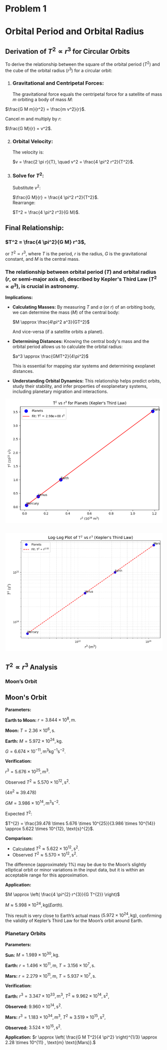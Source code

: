 # Problem 1
# Orbital Period and Orbital Radius
## Derivation of $T^2 \propto r^3$ for Circular Orbits

To derive the relationship between the square of the orbital period ($T^2$) and the cube of the orbital radius ($r^3$) for a circular orbit:

1. ### Gravitational and Centripetal Forces:  
   The gravitational force equals the centripetal force for a satellite of mass $m$ orbiting a body of mass $M$:  

$\frac{G M m}{r^2} = \frac{m v^2}{r}$.  

   Cancel $m$ and multiply by $r$:

$\frac{G M}{r} = v^2$.

2. ### Orbital Velocity:  
   The velocity is:  

    $v = \frac{2 \pi r}{T}, \quad v^2 = \frac{4 \pi^2 r^2}{T^2}$.

3. ### Solve for $T^2$:  
   Substitute $v^2$:  
   
    $\frac{G M}{r} = \frac{4 \pi^2 r^2}{T^2}$.  
   Rearrange:  

    $T^2 = \frac{4 \pi^2 r^3}{G M}$.

## Final Relationship:  
### $T^2 = \frac{4 \pi^2}{G M} r^3$,  
or $T^2 \propto r^3$, where $T$ is the period, $r$ is the radius, $G$ is the gravitational constant, and $M$ is the central mass.

### The relationship between orbital period ($T$) and orbital radius ($r$, or semi-major axis $a$), described by Kepler's Third Law ($T^2 \propto a^3$), is crucial in astronomy.

**Implications:**

* **Calculating Masses:** By measuring $T$ and $a$ (or $r$) of an orbiting body, we can determine the mass ($M$) of the central body:

    $M \approx \frac{4\pi^2 a^3}{GT^2}$

    And vice-versa (if a satellite orbits a planet).

* **Determining Distances:** Knowing the central body's mass and the orbital period allows us to calculate the orbital radius:

    $a^3 \approx \frac{GMT^2}{4\pi^2}$

    This is essential for mapping star systems and determining exoplanet distances.

* **Understanding Orbital Dynamics:** This relationship helps predict orbits, study their stability, and infer properties of exoplanetary systems, including planetary migration and interactions.

![alt text](image.png)

![alt text](image-1.png)
---

## $T^2 \propto r^3$ Analysis
### Moon’s Orbit

## Moon's Orbit

**Parameters:**

**Earth to Moon:**
$r = 3.844 \times 10^{8}, \text{m}.$

**Moon:**
$T = 2.36 \times 10^{6}, \text{s}.$

**Earth:**
$M = 5.972 \times 10^{24}, \text{kg}.$

$G = 6.674 \times 10^{-11}, \text{m}^{3}\text{kg}^{-1}\text{s}^{-2}$.

**Verification:**

$r^{3} = 5.676 \times 10^{25}, \text{m}^{3}$.

Observed $T^{2} \approx 5.570 \times 10^{12}, \text{s}^{2}$.

$(4 \pi^{2} \approx 39.478)$

$G M = 3.986 \times 10^{14}, \text{m}^{3}\text{s}^{-2}$.

Expected $T^{2}$:

$T^{2} = \frac{39.478 \times 5.676 \times 10^{25}}{3.986 \times 10^{14}} \approx 5.622 \times 10^{12}, \text{s}^{2}$.

**Comparison:**
- Calculated $T^{2} \approx 5.622 \times 10^{12}, \text{s}^{2}$.
- Observed $T^{2} \approx 5.570 \times 10^{12}, \text{s}^{2}$.

The difference (approximately 1%) may be due to the Moon’s slightly elliptical orbit or minor variations in the input data, but it is within an acceptable range for this approximation.

**Application:**

$M \approx \left( \frac{4 \pi^{2} r^{3}}{G T^{2}} \right)$

$M \approx 5.998 \times 10^{24}, \text{kg} (Earth).$

This result is very close to Earth’s actual mass ($5.972 \times 10^{24}, \text{kg})$, confirming the validity of Kepler’s Third Law for the Moon’s orbit around Earth.

### Planetary Orbits

**Parameters:**

**Sun:**
 $M = 1.989 \times 10^{30} , \text{kg}$.

**Earth:** $r = 1.496 \times 10^{11} , \text{m}$, $T = 3.156 \times 10^7 , \text{s}$.

**Mars:** $r = 2.279 \times 10^{11} , \text{m}$, $T = 5.937 \times 10^7 , \text{s}$.


**Verification:**

**Earth:** $r^3 = 3.347 \times 10^{33} , \text{m}^3$, $T^2 \approx 9.962 \times 10^{14} , \text{s}^2$, 

**Observed:** $9.960 \times 10^{14} , \text{s}^2$.

**Mars:** $r^3 = 1.183 \times 10^{34} , \text{m}^3$, $T^2 \approx 3.519 \times 10^{15} , \text{s}^2$, 

**Observed:** $3.524 \times 10^{15} , \text{s}^2$.


**Application:** $r \approx \left( \frac{G M T^2}{4 \pi^2} \right)^{1/3} \approx 2.28 \times 10^{11} , \text{m} \text{(Mars)}.$




